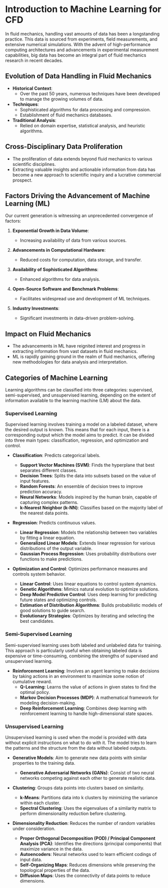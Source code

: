 # Introduction to Machine Learning for CFD

In fluid mechanics, handling vast amounts of data has been a longstanding practice. This data is sourced from experiments, field measurements, and extensive numerical simulations. With the advent of high-performance computing architectures and advancements in experimental measurement capabilities, big data has become an integral part of fluid mechanics research in recent decades.

## Evolution of Data Handling in Fluid Mechanics

- **Historical Context**: 
  - Over the past 50 years, numerous techniques have been developed to manage the growing volumes of data.
- **Techniques**: 
  - Sophisticated algorithms for data processing and compression.
  - Establishment of fluid mechanics databases.
- **Traditional Analysis**: 
  - Relied on domain expertise, statistical analysis, and heuristic algorithms.

## Cross-Disciplinary Data Proliferation

- The proliferation of data extends beyond fluid mechanics to various scientific disciplines.
- Extracting valuable insights and actionable information from data has become a new approach to scientific inquiry and a lucrative commercial prospect.

## Factors Driving the Advancement of Machine Learning (ML)

Our current generation is witnessing an unprecedented convergence of factors:

1. **Exponential Growth in Data Volume**:
   - Increasing availability of data from various sources.
   
2. **Advancements in Computational Hardware**:
   - Reduced costs for computation, data storage, and transfer.
   
3. **Availability of Sophisticated Algorithms**:
   - Enhanced algorithms for data analysis.
   
4. **Open-Source Software and Benchmark Problems**:
   - Facilitates widespread use and development of ML techniques.
   
5. **Industry Investments**:
   - Significant investments in data-driven problem-solving.

## Impact on Fluid Mechanics

- The advancements in ML have reignited interest and progress in extracting information from vast datasets in fluid mechanics.
- ML is rapidly gaining ground in the realm of fluid mechanics, offering new methodologies for data analysis and interpretation.

## Categories of Machine Learning

Learning algorithms can be classified into three categories: supervised, semi-supervised, and unsupervised learning, depending on the extent of information available to the learning machine (LM) about the data.

### Supervised Learning

Supervised learning involves training a model on a labeled dataset, where the desired output is known. This means that for each input, there is a corresponding output which the model aims to predict. It can be divided into three main types: classification, regression, and optimization and control.

- **Classification**: Predicts categorical labels.
  - **Support Vector Machines (SVM)**: Finds the hyperplane that best separates different classes.
  - **Decision Trees**: Splits the data into subsets based on the value of input features.
  - **Random Forests**: An ensemble of decision trees to improve prediction accuracy.
  - **Neural Networks**: Models inspired by the human brain, capable of capturing complex patterns.
  - **k-Nearest Neighbor (k-NN)**: Classifies based on the majority label of the nearest data points.

- **Regression**: Predicts continuous values.
  - **Linear Regression**: Models the relationship between two variables by fitting a linear equation.
  - **Generalized Linear Models**: Extends linear regression for various distributions of the output variable.
  - **Gaussian Process Regression**: Uses probability distributions over functions to make predictions.

- **Optimization and Control**: Optimizes performance measures and controls system behavior.
  - **Linear Control**: Uses linear equations to control system dynamics.
  - **Genetic Algorithms**: Mimics natural evolution to optimize solutions.
  - **Deep Model Predictive Control**: Uses deep learning for predicting future states and optimizing controls.
  - **Estimation of Distribution Algorithms**: Builds probabilistic models of good solutions to guide search.
  - **Evolutionary Strategies**: Optimizes by iterating and selecting the best candidates.

### Semi-Supervised Learning

Semi-supervised learning uses both labeled and unlabeled data for training. This approach is particularly useful when obtaining labeled data is expensive or time-consuming, combining the strengths of supervised and unsupervised learning.

- **Reinforcement Learning**: Involves an agent learning to make decisions by taking actions in an environment to maximize some notion of cumulative reward.
  - **Q-Learning**: Learns the value of actions in given states to find the optimal policy.
  - **Markov Decision Processes (MDP)**: A mathematical framework for modeling decision-making.
  - **Deep Reinforcement Learning**: Combines deep learning with reinforcement learning to handle high-dimensional state spaces.

### Unsupervised Learning

Unsupervised learning is used when the model is provided with data without explicit instructions on what to do with it. The model tries to learn the patterns and the structure from the data without labeled outputs.

- **Generative Models**: Aim to generate new data points with similar properties to the training data.
  - **Generative Adversarial Networks (GANs)**: Consist of two neural networks competing against each other to generate realistic data.

- **Clustering**: Groups data points into clusters based on similarity.
  - **k-Means**: Partitions data into k clusters by minimizing the variance within each cluster.
  - **Spectral Clustering**: Uses the eigenvalues of a similarity matrix to perform dimensionality reduction before clustering.

- **Dimensionality Reduction**: Reduces the number of random variables under consideration.
  - **Proper Orthogonal Decomposition (POD) / Principal Component Analysis (PCA)**: Identifies the directions (principal components) that maximize variance in the data.
  - **Autoencoders**: Neural networks used to learn efficient codings of input data.
  - **Self-Organizing Maps**: Reduces dimensions while preserving the topological properties of the data.
  - **Diffusion Maps**: Uses the connectivity of data points to reduce dimensions.

